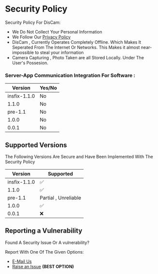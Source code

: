 # Security Policy
Security Policy For DisCam:
- We Do Not Collect Your Personal Information
- We Follow Our [Privacy Policy](https://discam.vercel.app/license/privacy.html)
- DisCam , Currently Operates Completely Offline. Which Makes It Seperated From The Internet Or Networks. This Makes it almost near-impossible to steal your information
- Camera Capturing , Photo Taken are all Stored Locally. Under The User's Possesion.
### Server-App Communication Integration For Software :

| Version      |  Yes/No |
| --------     | ------- |
| insfix-1.1.0 | No      |
| 1.1.0        | No      |
| pre-1.1      | No      |
| 1.0.0        | No      |
| 0.0.1        | No      |

## Supported Versions

The Following Versions Are Secure and Have Been Implemented With The Security Policy

| Version         | Supported          |
| -------         | ------------------ |
| insfix-1.1.0    | :white_check_mark: |
| 1.1.0           | :white_check_mark: |
| pre-1.1         | Partial , Unreliable |
| 1.0.0           | :white_check_mark: |
| 0.0.1           | :x:                |

## Reporting a Vulnerability

Found A Security Issue Or A vulnerability?

Report With One Of The Given Options:
- [E-Mail Us](mailto:crewverify+discam@gmail.com)
- [Raise an Issue](https://github.com/deepanharsha/DisCam/issues/new) **(BEST OPTION)**
